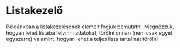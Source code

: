 # Listakezelő
Példánkban a listakezelésének elemeit fogjuk bemutatni. Megnézzük, hogyan lehet listába felvinni adatokat, törölni onnan (nem csak egyet egyszerre) valamint,
hogyan lehet a teljes lista tartalmát törölni
